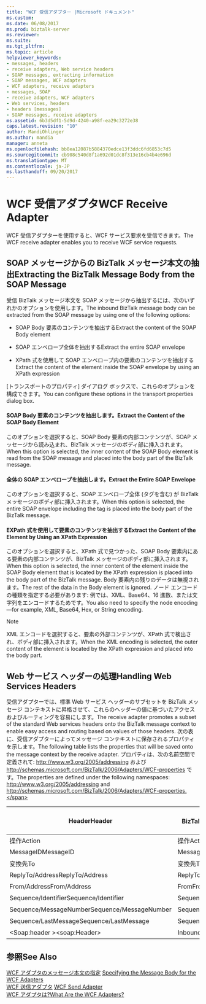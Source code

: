 ```yaml
---
title: "WCF 受信アダプター |Microsoft ドキュメント"
ms.custom: 
ms.date: 06/08/2017
ms.prod: biztalk-server
ms.reviewer: 
ms.suite: 
ms.tgt_pltfrm: 
ms.topic: article
helpviewer_keywords:
- messages, headers
- receive adapters, Web service headers
- SOAP messages, extracting information
- SOAP messages, WCF adapters
- WCF adapters, receive adapters
- messages, SOAP
- receive adapters, WCF adapters
- Web services, headers
- headers [messages]
- SOAP messages, receive adapters
ms.assetid: 6b3d5df1-5d9d-4240-a98f-ea29c3272e38
caps.latest.revision: "10"
author: MandiOhlinger
ms.author: mandia
manager: anneta
ms.openlocfilehash: bb8ea12087b5884370edce13f3ddc6fd6853c7d5
ms.sourcegitcommit: cb908c540d8f1a692d01dc8f313e16cb4b4e696d
ms.translationtype: MT
ms.contentlocale: ja-JP
ms.lasthandoff: 09/20/2017
---
```

# <a name="wcf-receive-adapter"></a><span data-ttu-id="a3674-102">WCF 受信アダプタ</span><span class="sxs-lookup"><span data-stu-id="a3674-102">WCF Receive Adapter</span></span>
<span data-ttu-id="a3674-103">WCF 受信アダプターを使用すると、WCF サービス要求を受信できます。</span><span class="sxs-lookup"><span data-stu-id="a3674-103">The WCF receive adapter enables you to receive WCF service requests.</span></span>  
  
## <a name="extracting-the-biztalk-message-body-from-the-soap-message"></a><span data-ttu-id="a3674-104">SOAP メッセージからの BizTalk メッセージ本文の抽出</span><span class="sxs-lookup"><span data-stu-id="a3674-104">Extracting the BizTalk Message Body from the SOAP Message</span></span>  
 <span data-ttu-id="a3674-105">受信 BizTalk メッセージ本文を SOAP メッセージから抽出するには、次のいずれかのオプションを使用します。</span><span class="sxs-lookup"><span data-stu-id="a3674-105">The inbound BizTalk message body can be extracted from the SOAP message by using one of the following options:</span></span>  
  
-   <span data-ttu-id="a3674-106">SOAP Body 要素のコンテンツを抽出する</span><span class="sxs-lookup"><span data-stu-id="a3674-106">Extract the content of the SOAP Body element</span></span>  
  
-   <span data-ttu-id="a3674-107">SOAP エンベロープ全体を抽出する</span><span class="sxs-lookup"><span data-stu-id="a3674-107">Extract the entire SOAP envelope</span></span>  
  
-   <span data-ttu-id="a3674-108">XPath 式を使用して SOAP エンベロープ内の要素のコンテンツを抽出する</span><span class="sxs-lookup"><span data-stu-id="a3674-108">Extract the content of the element inside the SOAP envelope by using an XPath expression</span></span>  
  
 <span data-ttu-id="a3674-109">[トランスポートのプロパティ] ダイアログ ボックスで、これらのオプションを構成できます。</span><span class="sxs-lookup"><span data-stu-id="a3674-109">You can configure these options in the transport properties dialog box.</span></span>  
  
#### <a name="extract-the-content-of-the-soap-body-element"></a><span data-ttu-id="a3674-110">SOAP Body 要素のコンテンツを抽出します。</span><span class="sxs-lookup"><span data-stu-id="a3674-110">Extract the Content of the SOAP Body Element</span></span>  
 <span data-ttu-id="a3674-111">このオプションを選択すると、SOAP Body 要素の内部コンテンツが、SOAP メッセージから読み込まれ、BizTalk メッセージのボディ部に挿入されます。</span><span class="sxs-lookup"><span data-stu-id="a3674-111">When this option is selected, the inner content of the SOAP Body element is read from the SOAP message and placed into the body part of the BizTalk message.</span></span>  
  
#### <a name="extract-the-entire-soap-envelope"></a><span data-ttu-id="a3674-112">全体の SOAP エンベロープを抽出します。</span><span class="sxs-lookup"><span data-stu-id="a3674-112">Extract the Entire SOAP Envelope</span></span>  
 <span data-ttu-id="a3674-113">このオプションを選択すると、SOAP エンベロープ全体 (タグを含む) が BizTalk メッセージのボディ部に挿入されます。</span><span class="sxs-lookup"><span data-stu-id="a3674-113">When this option is selected, the entire SOAP envelope including the tag is placed into the body part of the BizTalk message.</span></span>  
  
#### <a name="extract-the-content-of-the-element-by-using-an-xpath-expression"></a><span data-ttu-id="a3674-114">EXPath 式を使用して要素のコンテンツを抽出する</span><span class="sxs-lookup"><span data-stu-id="a3674-114">Extract the Content of the Element by Using an XPath Expression</span></span>  
 <span data-ttu-id="a3674-115">このオプションを選択すると、XPath 式で見つかった、SOAP Body 要素内にある要素の内部コンテンツが、BizTalk メッセージのボディ部に挿入されます。</span><span class="sxs-lookup"><span data-stu-id="a3674-115">When this option is selected, the inner content of the element inside the SOAP Body element that is located by the XPath expression is placed into the body part of the BizTalk message.</span></span> <span data-ttu-id="a3674-116">Body 要素内の残りのデータは無視されます。</span><span class="sxs-lookup"><span data-stu-id="a3674-116">The rest of the data in the Body element is ignored.</span></span> <span data-ttu-id="a3674-117">ノード エンコードの種類を指定する必要があります: 例では、XML、Base64、16 進数、または文字列をエンコードするためです。</span><span class="sxs-lookup"><span data-stu-id="a3674-117">You also need to specify the node encoding—for example, XML, Base64, Hex, or String encoding.</span></span>  
  
> [!NOTE]
>  <span data-ttu-id="a3674-118">XML エンコードを選択すると、要素の外部コンテンツが、XPath 式で検出され、ボディ部に挿入されます。</span><span class="sxs-lookup"><span data-stu-id="a3674-118">When the XML encoding is selected, the outer content of the element is located by the XPath expression and placed into the body part.</span></span>  
  
## <a name="handling-web-services-headers"></a><span data-ttu-id="a3674-119">Web サービス ヘッダーの処理</span><span class="sxs-lookup"><span data-stu-id="a3674-119">Handling Web Services Headers</span></span>  
 <span data-ttu-id="a3674-120">受信アダプターでは、標準 Web サービス ヘッダーのサブセットを BizTalk メッセージ コンテキストに昇格させて、これらのヘッダーの値に基づいたアクセスおよびルーティングを容易にします。</span><span class="sxs-lookup"><span data-stu-id="a3674-120">The receive adapter promotes a subset of the standard Web services headers onto the BizTalk message context to enable easy access and routing based on values of those headers.</span></span> <span data-ttu-id="a3674-121">次の表に、受信アダプターによってメッセージ コンテキストに保存されるプロパティを示します。</span><span class="sxs-lookup"><span data-stu-id="a3674-121">The following table lists the properties that will be saved onto the message context by the receive adapter.</span></span> <span data-ttu-id="a3674-122">プロパティは、次の名前空間で定義されて: http://www.w3.org/2005/addressing および http://schemas.microsoft.com/BizTalk/2006/Adapters/WCF-properties です。</span><span class="sxs-lookup"><span data-stu-id="a3674-122">The properties are defined under the following namespaces: http://www.w3.org/2005/addressing and http://schemas.microsoft.com/BizTalk/2006/Adapters/WCF-properties.</span></span>  
  
|<span data-ttu-id="a3674-123">Header</span><span class="sxs-lookup"><span data-stu-id="a3674-123">Header</span></span>|<span data-ttu-id="a3674-124">BizTalk プロパティ名</span><span class="sxs-lookup"><span data-stu-id="a3674-124">BizTalk property name</span></span>|<span data-ttu-id="a3674-125">昇格の有無</span><span class="sxs-lookup"><span data-stu-id="a3674-125">Is promoted?</span></span>|  
|------------|---------------------------|------------------|  
|<span data-ttu-id="a3674-126">操作</span><span class="sxs-lookup"><span data-stu-id="a3674-126">Action</span></span>|<span data-ttu-id="a3674-127">操作</span><span class="sxs-lookup"><span data-stu-id="a3674-127">Action</span></span>|<span data-ttu-id="a3674-128">はい</span><span class="sxs-lookup"><span data-stu-id="a3674-128">Yes</span></span>|  
|<span data-ttu-id="a3674-129">MessageID</span><span class="sxs-lookup"><span data-stu-id="a3674-129">MessageID</span></span>|<span data-ttu-id="a3674-130">MessageID</span><span class="sxs-lookup"><span data-stu-id="a3674-130">MessageID</span></span>|<span data-ttu-id="a3674-131">不可</span><span class="sxs-lookup"><span data-stu-id="a3674-131">No</span></span>|  
|<span data-ttu-id="a3674-132">変換先</span><span class="sxs-lookup"><span data-stu-id="a3674-132">To</span></span>|<span data-ttu-id="a3674-133">変換先</span><span class="sxs-lookup"><span data-stu-id="a3674-133">To</span></span>|<span data-ttu-id="a3674-134">はい</span><span class="sxs-lookup"><span data-stu-id="a3674-134">Yes</span></span>|  
|<span data-ttu-id="a3674-135">ReplyTo/Address</span><span class="sxs-lookup"><span data-stu-id="a3674-135">ReplyTo/Address</span></span>|<span data-ttu-id="a3674-136">ReplyTo</span><span class="sxs-lookup"><span data-stu-id="a3674-136">ReplyTo</span></span>|<span data-ttu-id="a3674-137">はい</span><span class="sxs-lookup"><span data-stu-id="a3674-137">Yes</span></span>|  
|<span data-ttu-id="a3674-138">From/Address</span><span class="sxs-lookup"><span data-stu-id="a3674-138">From/Address</span></span>|<span data-ttu-id="a3674-139">From</span><span class="sxs-lookup"><span data-stu-id="a3674-139">From</span></span>|<span data-ttu-id="a3674-140">はい</span><span class="sxs-lookup"><span data-stu-id="a3674-140">Yes</span></span>|  
|<span data-ttu-id="a3674-141">Sequence/Identifier</span><span class="sxs-lookup"><span data-stu-id="a3674-141">Sequence/Identifier</span></span>|<span data-ttu-id="a3674-142">SequenceId</span><span class="sxs-lookup"><span data-stu-id="a3674-142">SequenceId</span></span>|<span data-ttu-id="a3674-143">はい</span><span class="sxs-lookup"><span data-stu-id="a3674-143">Yes</span></span>|  
|<span data-ttu-id="a3674-144">Sequence/MessageNumber</span><span class="sxs-lookup"><span data-stu-id="a3674-144">Sequence/MessageNumber</span></span>|<span data-ttu-id="a3674-145">SequenceNumber</span><span class="sxs-lookup"><span data-stu-id="a3674-145">SequenceNumber</span></span>|<span data-ttu-id="a3674-146">はい</span><span class="sxs-lookup"><span data-stu-id="a3674-146">Yes</span></span>|  
|<span data-ttu-id="a3674-147">Sequence/LastMessage</span><span class="sxs-lookup"><span data-stu-id="a3674-147">Sequence/LastMessage</span></span>|<span data-ttu-id="a3674-148">SequenceLastMessage</span><span class="sxs-lookup"><span data-stu-id="a3674-148">SequenceLastMessage</span></span>|<span data-ttu-id="a3674-149">はい</span><span class="sxs-lookup"><span data-stu-id="a3674-149">Yes</span></span>|  
|<span data-ttu-id="a3674-150">\<Soap:header ></span><span class="sxs-lookup"><span data-stu-id="a3674-150">\<soap:Header></span></span>|<span data-ttu-id="a3674-151">InboundHeaders</span><span class="sxs-lookup"><span data-stu-id="a3674-151">InboundHeaders</span></span>|<span data-ttu-id="a3674-152">不可</span><span class="sxs-lookup"><span data-stu-id="a3674-152">No</span></span>|  
  
## <a name="see-also"></a><span data-ttu-id="a3674-153">参照</span><span class="sxs-lookup"><span data-stu-id="a3674-153">See Also</span></span>  
 <span data-ttu-id="a3674-154">[WCF アダプタのメッセージ本文の指定](../core/specifying-the-message-body-for-the-wcf-adapters.md) </span><span class="sxs-lookup"><span data-stu-id="a3674-154">[Specifying the Message Body for the WCF Adapters](../core/specifying-the-message-body-for-the-wcf-adapters.md) </span></span>  
 <span data-ttu-id="a3674-155">[WCF 送信アダプタ](../core/wcf-send-adapter.md) </span><span class="sxs-lookup"><span data-stu-id="a3674-155">[WCF Send Adapter](../core/wcf-send-adapter.md) </span></span>  
 [<span data-ttu-id="a3674-156">WCF アダプタは?</span><span class="sxs-lookup"><span data-stu-id="a3674-156">What Are the WCF Adapters?</span></span>](../core/what-are-the-wcf-adapters.md)